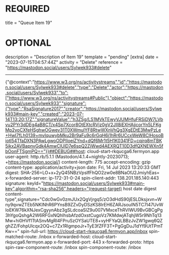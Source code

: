 
# REQUIRED
title = "Queue Item 19"
# OPTIONAL
description = "Description of Item 19"
template = "pending"
[extra]
date = "2023-07-15T04:57:44Z"
activity = "Delete"
reference = "https://mastodon.social/users/Sylwek933#delete"

---
{"@context":"https://www.w3.org/ns/activitystreams","id":"https://mastodon.social/users/Sylwek933#delete","type":"Delete","actor":"https://mastodon.social/users/Sylwek933","to":["https://www.w3.org/ns/activitystreams#Public"],"object":"https://mastodon.social/users/Sylwek933","signature":{"type":"RsaSignature2017","creator":"https://mastodon.social/users/Sylwek933#main-key","created":"2023-07-14T13:20:17Z","signatureValue":"h3ZSg/LS1MVkTEwyVJUMHfuFRSiDW7LVbvu2PYr3dDEg4aB8CT/x4Sp7Xcor8OtEXtcRVjz0gV2JIl8iEXHAjjcorYn5LFKgMp2yoCXfeHSghwOGwev31T0XWmulYF8RtwWXnVhQg3XgEDtE3MwPzLe+HwI7fLh0139+mvIquwybMku2Br9aFu9c6rGqH6i1hRr6UCcxWeW8ClHosoBiotl54TfaDXN3PAwLgwoODPlIoeiZYnd+dQf6Mr1t5H1K0341FD+cqjrq8mTBK5ikx2AVBapnvGdk4AmwClUlD7e6spQ2ZjWwd4AEXRQT10D3dfQXNEWXn5fbOonFTSgmPQ=="}}##DEBUG##host: cloud-start-rkqucga6.fermyon.app
user-agent: http.rb/5.1.1 (Mastodon/4.1.4+nightly-20230713; +https://mastodon.social/)
content-length: 775
accept-encoding: gzip
content-type: application/activity+json
date: Fri, 14 Jul 2023 13:20:33 GMT
digest: SHA-256=LO+x+2yQ45NBzVpslfFhQO2zw0e8BNaOfJ2JmiyhEas=
x-forwarded-server: ip-172-31-0-24
spin-client-addr: 138.201.185.140:443
signature: keyId="https://mastodon.social/users/Sylwek933#main-key",algorithm="rsa-sha256",headers="(request-target) host date digest content-type",signature="Cdc0wGv0zmJUx2QgVjrgq5/zO3dHdS90jESLDksjxvn+Wny9qvwZTEb5NKINhR6PYnsB9ZZvDyDSzKS8IrEH6ZARJsouIN5TC7I47UvWIoEKW76kXNJexCgyynAbz3gSLdcoaSlZ9u007VMxceThRVIWU9BvGBCgPg3hYgoQshgA2W6RFGxNQhlhsbAfzdOxstCugoVz7KMdwjATqhjW5r9NhTq13Mw+hi0HVf1TtASnvMgRl4FPruSzOYSaUTE8+vyHFYaQLBBzJvZW1gwq6QZghZZ/FohpUlcqx2OQ+c7Zx1RlgmpoJr+TyE3fZFF3T+PgGgDuJ1dYf9UtTPmTKw=="
spin-full-url: https://cloud-start-rkqucga6.fermyon.app/inbox
spin-matched-route: /inbox
x-forwarded-host: cloud-start-rkqucga6.fermyon.app
x-forwarded-port: 443
x-forwarded-proto: https
spin-raw-component-route: /inbox
spin-component-route: /inbox

